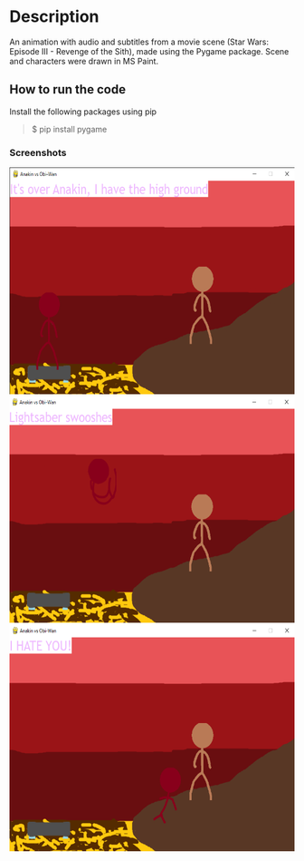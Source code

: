 # Description
An animation with audio and subtitles from a movie scene (Star Wars: Episode III - Revenge of the Sith), made using the Pygame package. Scene and characters were drawn in MS Paint.

## How to run the code
Install the following packages using pip
>$ pip install pygame

### Screenshots
<img src="screenshots/screenshot1.png" height="400"/>
<img src="screenshots/screenshot2.png" height="400"/>
<img src="screenshots/screenshot3.png" height="400"/>
